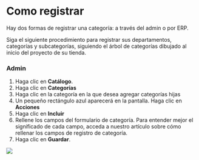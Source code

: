 # Como registrar

Hay dos formas de registrar una categoría: a través del admin o por ERP.

Siga el siguiente procedimiento para registrar sus departamentos, categorías y subcategorías, siguiendo el árbol de categorías dibujado al inicio del proyecto de su tienda.

### Admin <a id="admin"></a>

1. Haga clic en **Catálogo**.
2. Haga clic en **Categorías**
3. Haga clic en la categoría en la que desea agregar categorías hijas
4. Un pequeño rectángulo azul aparecerá en la pantalla. Haga clic en **Acciones**
5. Haga clic en **Incluir**
6. Rellene los campos del formulario de categoría. Para entender mejor el significado de cada campo, acceda a nuestro artículo sobre cómo rellenar los campos de registro de categoría.
7. Haga clic en **Guardar**.

![](https://images.ctfassets.net/alneenqid6w5/7nWtDbU3OWgNG76L3OYAhs/7914593a6ab4420c83415757dc691a13/GIT.ES.gif)

